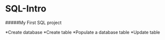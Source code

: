 # SQL-Intro

#####My First SQL project

*Create database
*Create table
*Populate a database table
*Update table
